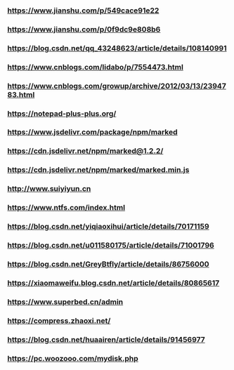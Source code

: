 ### https://www.jianshu.com/p/549cace91e22
### https://www.jianshu.com/p/0f9dc9e808b6
### https://blog.csdn.net/qq_43248623/article/details/108140991
### https://www.cnblogs.com/lidabo/p/7554473.html
### https://www.cnblogs.com/growup/archive/2012/03/13/2394783.html
### https://notepad-plus-plus.org/ 
### https://www.jsdelivr.com/package/npm/marked
### https://cdn.jsdelivr.net/npm/marked@1.2.2/
### https://cdn.jsdelivr.net/npm/marked/marked.min.js
### http://www.suiyiyun.cn
### https://www.ntfs.com/index.html
### https://blog.csdn.net/yiqiaoxihui/article/details/70171159
### https://blog.csdn.net/u011580175/article/details/71001796
### https://blog.csdn.net/GreyBtfly/article/details/86756000
### https://xiaomaweifu.blog.csdn.net/article/details/80865617
### https://www.superbed.cn/admin
### https://compress.zhaoxi.net/
### https://blog.csdn.net/huaairen/article/details/91456977
### https://pc.woozooo.com/mydisk.php